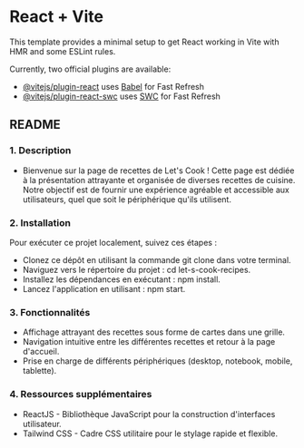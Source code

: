# React + Vite

This template provides a minimal setup to get React working in Vite with HMR and some ESLint rules.

Currently, two official plugins are available:

- [@vitejs/plugin-react](https://github.com/vitejs/vite-plugin-react/blob/main/packages/plugin-react/README.md) uses [Babel](https://babeljs.io/) for Fast Refresh
- [@vitejs/plugin-react-swc](https://github.com/vitejs/vite-plugin-react-swc) uses [SWC](https://swc.rs/) for Fast Refresh

## README



### 1\. Description

- Bienvenue sur la page de recettes de Let's Cook ! Cette page est dédiée à la présentation attrayante et organisée de diverses recettes de cuisine. Notre objectif est de fournir une expérience agréable et accessible aux utilisateurs, quel que soit le périphérique qu'ils utilisent.

### 2\. Installation 

Pour exécuter ce projet localement, suivez ces étapes :

- Clonez ce dépôt en utilisant la commande git clone dans votre terminal.
- Naviguez vers le répertoire du projet : cd let-s-cook-recipes.
- Installez les dépendances en exécutant : npm install.
- Lancez l'application en utilisant : npm start.


### 3\. Fonctionnalités

- Affichage attrayant des recettes sous forme de cartes dans une grille.
- Navigation intuitive entre les différentes recettes et retour à la page d'accueil.
- Prise en charge de différents périphériques (desktop, notebook, mobile, tablette).

### 4\. Ressources supplémentaires 

- ReactJS - Bibliothèque JavaScript pour la construction d'interfaces utilisateur.
- Tailwind CSS - Cadre CSS utilitaire pour le stylage rapide et flexible.